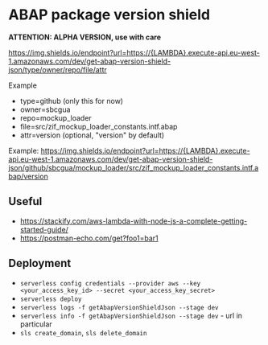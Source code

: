 # ABAP package version shield

**ATTENTION: ALPHA VERSION, use with care**

https://img.shields.io/endpoint?url=https://{LAMBDA}.execute-api.eu-west-1.amazonaws.com/dev/get-abap-version-shield-json/type/owner/repo/file/attr

Example
- type=github (only this for now)
- owner=sbcgua
- repo=mockup_loader
- file=src/zif_mockup_loader_constants.intf.abap
- attr=version (optional, "version" by default)

Example: https://img.shields.io/endpoint?url=https://{LAMBDA}.execute-api.eu-west-1.amazonaws.com/dev/get-abap-version-shield-json/github/sbcgua/mockup_loader/src/zif_mockup_loader_constants.intf.abap/version

## Useful
- https://stackify.com/aws-lambda-with-node-js-a-complete-getting-started-guide/
- https://postman-echo.com/get?foo1=bar1

## Deployment
- `serverless config credentials --provider aws --key <your_access_key_id> --secret <your_access_key_secret>`
- `serverless deploy`
- `serverless logs -f getAbapVersionShieldJson --stage dev`
- `serverless info -f getAbapVersionShieldJson --stage dev` - url in particular
- `sls create_domain`, `sls delete_domain`

